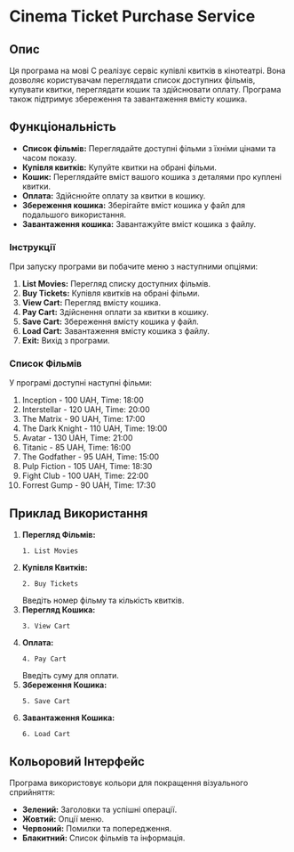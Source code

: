 # Cinema Ticket Purchase Service

## Опис
Ця програма на мові С реалізує сервіс купівлі квитків в кінотеатрі. Вона дозволяє користувачам переглядати список доступних фільмів, купувати квитки, переглядати кошик та здійснювати оплату. Програма також підтримує збереження та завантаження вмісту кошика.

## Функціональність
- **Список фільмів:** Переглядайте доступні фільми з їхніми цінами та часом показу.
- **Купівля квитків:** Купуйте квитки на обрані фільми.
- **Кошик:** Переглядайте вміст вашого кошика з деталями про куплені квитки.
- **Оплата:** Здійснюйте оплату за квитки в кошику.
- **Збереження кошика:** Зберігайте вміст кошика у файл для подальшого використання.
- **Завантаження кошика:** Завантажуйте вміст кошика з файлу.

### Інструкції
При запуску програми ви побачите меню з наступними опціями:
1. **List Movies:** Перегляд списку доступних фільмів.
2. **Buy Tickets:** Купівля квитків на обрані фільми.
3. **View Cart:** Перегляд вмісту кошика.
4. **Pay Cart:** Здійснення оплати за квитки в кошику.
5. **Save Cart:** Збереження вмісту кошика у файл.
6. **Load Cart:** Завантаження вмісту кошика з файлу.
7. **Exit:** Вихід з програми.

### Список Фільмів
У програмі доступні наступні фільми:
1. Inception - 100 UAH, Time: 18:00
2. Interstellar - 120 UAH, Time: 20:00
3. The Matrix - 90 UAH, Time: 17:00
4. The Dark Knight - 110 UAH, Time: 19:00
5. Avatar - 130 UAH, Time: 21:00
6. Titanic - 85 UAH, Time: 16:00
7. The Godfather - 95 UAH, Time: 15:00
8. Pulp Fiction - 105 UAH, Time: 18:30
9. Fight Club - 100 UAH, Time: 22:00
10. Forrest Gump - 90 UAH, Time: 17:30

## Приклад Використання
1. **Перегляд Фільмів:**
    ```
    1. List Movies
    ```
2. **Купівля Квитків:**
    ```
    2. Buy Tickets
    ```
    Введіть номер фільму та кількість квитків.
3. **Перегляд Кошика:**
    ```
    3. View Cart
    ```
4. **Оплата:**
    ```
    4. Pay Cart
    ```
    Введіть суму для оплати.
5. **Збереження Кошика:**
    ```
    5. Save Cart
    ```
6. **Завантаження Кошика:**
    ```
    6. Load Cart
    ```

## Кольоровий Інтерфейс
Програма використовує кольори для покращення візуального сприйняття:
- **Зелений:** Заголовки та успішні операції.
- **Жовтий:** Опції меню.
- **Червоний:** Помилки та попередження.
- **Блакитний:** Список фільмів та інформація.
